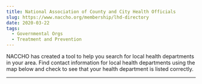 ```yaml
---
title: National Association of County and City Health Officials
slug: https://www.naccho.org/membership/lhd-directory
date: 2020-03-22
tags:
  - Governmental Orgs
  - Treatment and Prevention
---
```


NACCHO has created a tool to help you search for local health departments in your area. Find contact information for local health departments using the map below and check to see that your health department is listed correctly.

---
